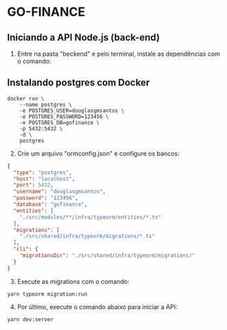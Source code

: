 # GO-FINANCE

## Iniciando a API Node.js (back-end)

1. Entre na pasta "beckend" e pelo terminal, instale as dependências com o comando:
## Instalando postgres com Docker

```shell
docker run \
    --name postgres \
    -e POSTGRES_USER=douglasgmsantos \
    -e POSTGRES_PASSWORD=123456 \
    -e POSTGRES_DB=gofinance \
    -p 5432:5432 \
    -d \
    postgres
```

2. Crie um arquivo "ormconfig.json" e configure os bancos:
```json
{
  "type": "postgres",
  "host": "localhost",
  "port": 5432,
  "username": "douglasgmsantos",
  "password": "123456",
  "database": "gofinance",
  "entities": [
    "./src/modules/**/infra/typeorm/entities/*.ts"
  ],
  "migrations": [
    "./src/shared/infra/typeorm/migrations/*.ts"
  ],
  "cli": {
    "migrationsDir": "./src/shared/infra/typeorm/migrations/"
  }
}
```

3. Execute as migrations com o comando:
```
yarn typeorm migration:run
```
4. Por último, execute o comando abaixo para iniciar a API:
```
yarn dev:server
```
